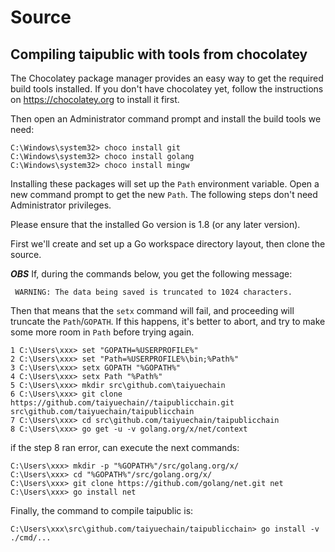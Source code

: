 # Source

## Compiling taipublic with tools from chocolatey

The Chocolatey package manager provides an easy way to get
the required build tools installed. If you don't have chocolatey yet,
follow the instructions on https://chocolatey.org to install it first.

Then open an Administrator command prompt and install the build tools
we need:

```text
C:\Windows\system32> choco install git
C:\Windows\system32> choco install golang
C:\Windows\system32> choco install mingw
``` 

Installing these packages will set up the `Path` environment variable.
Open a new command prompt to get the new `Path`. The following steps don't
need Administrator privileges.

Please ensure that the installed Go version is 1.8 (or any later version).

First we'll create and set up a Go workspace directory layout,
then clone the source.

***OBS*** If, during the commands below, you get the following message: 
```
 WARNING: The data being saved is truncated to 1024 characters.
```
Then that means that the `setx` command will fail, and proceeding will truncate the `Path`/`GOPATH`. If this happens, it's better to abort, and try to make some more room in `Path` before trying again. 

```text
1 C:\Users\xxx> set "GOPATH=%USERPROFILE%"
2 C:\Users\xxx> set "Path=%USERPROFILE%\bin;%Path%"
3 C:\Users\xxx> setx GOPATH "%GOPATH%"
4 C:\Users\xxx> setx Path "%Path%"
5 C:\Users\xxx> mkdir src\github.com\taiyuechain
6 C:\Users\xxx> git clone https://github.com/taiyuechain//taipublicchain.git src\github.com/taiyuechain/taipublicchain
7 C:\Users\xxx> cd src\github.com/taiyuechain/taipublicchain
8 C:\Users\xxx> go get -u -v golang.org/x/net/context
```
if the step 8 ran error, can execute the next commands:
```
C:\Users\xxx> mkdir -p "%GOPATH%"/src/golang.org/x/
C:\Users\xxx> cd "%GOPATH%"/src/golang.org/x/
C:\Users\xxx> git clone https://github.com/golang/net.git net
C:\Users\xxx> go install net
```

Finally, the command to compile taipublic is:

```text
C:\Users\xxx\src\github.com/taiyuechain/taipublicchain> go install -v ./cmd/...
```
